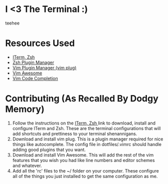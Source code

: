 # I <3 The Terminal :)
teehee
# Resources Used
* [ ITerm, Zsh ](https://sourabhbajaj.com/mac-setup/iTerm/)
* [ Zsh Plugin Manager ](https://github.com/sorin-ionescu/prezto)
* [ Vim Plugin Manager (vim plug) ](https://github.com/junegunn/vim-plug)
* [ Vim Awesome ](https://github.com/amix/vimrc)
* [ Vim Code Completion ](https://github.com/neoclide/coc.nvim)
# Contributing (As Recalled By Dodgy Memory)
1. Follow the instructions on the [ ITerm, Zsh ](https://sourabhbajaj.com/mac-setup/iTerm/) link to download, install and configure ITerm and Zsh. These are the terminal configurations that will add shortcuts and prettiness to your terminal shenannigans.
2. Download and install vim plug. This is a plugin manager required for nice things like autocomplete. The config file in dotfiles/.vimrc should handle adding good plugins that you want.
3. Download and install Vim Awesome. This will add the rest of the vim features that you wish you had like line numbers and editor schemes and whatever.
4. Add all the 'rc' files to the ~/ folder on your computer. These configure all of the things you just installed to get the same configuration as me.
